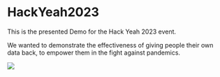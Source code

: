 # HackYeah2023

This is the presented Demo for the Hack Yeah 2023 event.

We wanted to demonstrate the effectiveness of giving people their own data back, to empower them in the fight against pandemics.

![](https://github.com/szocsmik/HackYeah2023/blob/main/movie.gif)
